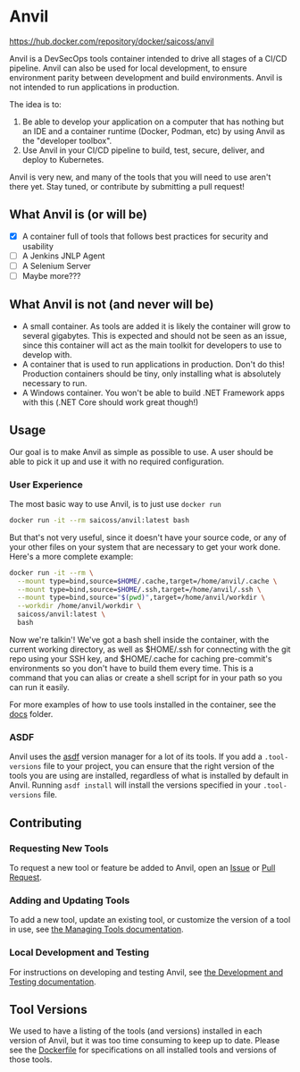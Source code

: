 # Anvil

https://hub.docker.com/repository/docker/saicoss/anvil

Anvil is a DevSecOps tools container intended to drive all stages of a CI/CD pipeline. Anvil can also be used for local development, to ensure environment parity between development and build environments. Anvil is not intended to run applications in production. 

The idea is to:

1. Be able to develop your application on a computer that has nothing but an IDE and a container runtime (Docker, Podman, etc) by using Anvil as the "developer toolbox".
1. Use Anvil in your CI/CD pipeline to build, test, secure, deliver, and deploy to Kubernetes.

Anvil is very new, and many of the tools that you will need to use aren't there yet. Stay tuned, or contribute by submitting a pull request!

## What Anvil is (or will be)

- [x] A container full of tools that follows best practices for security and usability
- [ ] A Jenkins JNLP Agent
- [ ] A Selenium Server
- [ ] Maybe more???

## What Anvil is not (and never will be)

- A small container. As tools are added it is likely the container will grow to several gigabytes. This is expected and should not be seen as an issue, since this container will act as the main toolkit for developers to use to develop with.
- A container that is used to run applications in production. Don't do this! Production containers should be tiny, only installing what is absolutely necessary to run.
- A Windows container. You won't be able to build .NET Framework apps with this (.NET Core should work great though!)

## Usage

Our goal is to make Anvil as simple as possible to use. A user should be able to pick it up and use it with no required configuration.

### User Experience

The most basic way to use Anvil, is to just use `docker run`

```sh
docker run -it --rm saicoss/anvil:latest bash
```

But that's not very useful, since it doesn't have your source code, or any of your other files on your system that are necessary to get your work done. Here's a more complete example:

```sh
docker run -it --rm \
  --mount type=bind,source=$HOME/.cache,target=/home/anvil/.cache \
  --mount type=bind,source=$HOME/.ssh,target=/home/anvil/.ssh \
  --mount type=bind,source="$(pwd)",target=/home/anvil/workdir \
  --workdir /home/anvil/workdir \
  saicoss/anvil:latest \
  bash
```

Now we're talkin'! We've got a bash shell inside the container, with the current working directory, as well as $HOME/.ssh for connecting with the git repo using your SSH key, and $HOME/.cache for caching pre-commit's environments so you don't have to build them every time. This is a command that you can alias or create a shell script for in your path so you can run it easily.

For more examples of how to use tools installed in the container, see the [docs](docs) folder.

### ASDF

Anvil uses the [asdf](https://asdf-vm.com/) version manager for a lot of its tools. If you add a `.tool-versions` file to your project, you can ensure that the right version of the tools you are using are installed, regardless of what is installed by default in Anvil. Running `asdf install` will install the versions specified in your `.tool-versions` file.

## Contributing

### Requesting New Tools

To request a new tool or feature be added to Anvil, open an [Issue](https://github.com/saic-oss/anvil/issues) or [Pull Request](https://github.com/saic-oss/anvil/pulls).

### Adding and Updating Tools

To add a new tool, update an existing tool, or customize the version of a tool in use, see [the Managing Tools documentation](./docs/managingTools.md).

### Local Development and Testing

For instructions on developing and testing Anvil, see [the Development and Testing documentation](./docs/devAndTest.md).

## Tool Versions

We used to have a listing of the tools (and versions) installed in each version of Anvil, but it was too time consuming to keep up to date. Please see the [Dockerfile](./src/docker/Dockerfile) for specifications on all installed tools and versions of those tools.
